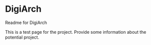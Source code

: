 # DigiArch

Readme for DigiArch

This is a test page for the project.
Provide some information about the potential project.
